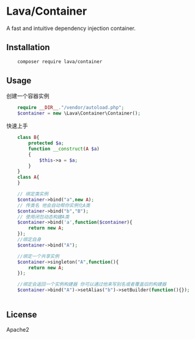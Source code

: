 Lava/Container
======

A fast and intuitive dependency injection container.

Installation
------------

```bash
    composer require lava/container
```

Usage
-----

创建一个容器实例

``` php
    require __DIR__."/vendor/autoload.php";
    $container = new \Lava\Container\Container();
```

快速上手

``` php
    class B{
        protected $a;
        function __construct(A $a)
        {
            $this->a = $a;
        }
    }
    class A{
    }

    // 绑定类实例
    $container->bind("a",new A);
    // 传类名 他会自动帮你实例化A类
    $container->bind("b","B");
    // 使用闭包动态构建A类
    $container->bind('a',function($container){
        return new A;
    });
    //绑定自身
    $container->bind("A");

    //绑定一个共享实例
    $container->singleton("A",function(){
        return new A;
    });

    //绑定会返回一个实例构建器 你可以通过他来写别名或者覆盖旧的构建器
    $container->bind("A")->setAlias("b")->setBuilder(function(){});
    
```

License
----------

 Apache2